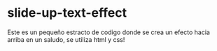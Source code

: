 # slide-up-text-effect

Este es un pequeño estracto de codigo donde se crea un efecto hacia arriba en un saludo, se utiliza html y css!
